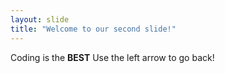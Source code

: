 ```yaml
---
layout: slide
title: "Welcome to our second slide!"
---
```

Coding is the **BEST**
Use the left arrow to go back!
